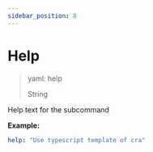 ```yaml
---
sidebar_position: 8
---
```


# Help

> yaml: help
>
> String

Help text for the subcommand

**Example:**

```yaml
help: "Use typescript template of cra"
```
